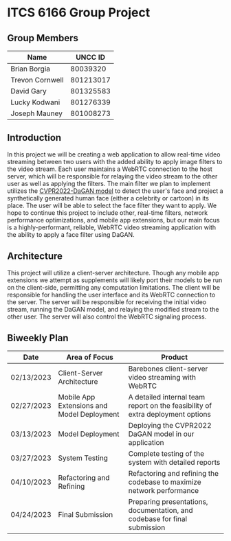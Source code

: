# ITCS 6166 Group Project

## Group Members

| Name | UNCC ID |
| --- | --- |
| Brian Borgia | 80039320 |
| Trevon Cornwell | 801213017 |
| David Gary | 801325583 |
| Lucky Kodwani | 801276339 |
| Joseph Mauney | 801008273 |

## Introduction

In this project we will be creating a web application to allow real-time video streaming between two users with the added ability to apply image filters to the video stream. Each user maintains a WebRTC connection to the host server, which will be responsible for relaying the video stream to the other user as well as applying the filters. The main filter we plan to implement utilizes the [CVPR2022-DaGAN model](https://github.com/harlanhong/CVPR2022-DaGAN) to detect the user's face and project a synthetically generated human face (either a celebrity or cartoon) in its place. The user will be able to select the face filter they want to apply. We hope to continue this project to include other, real-time filters, network performance optimizations, and mobile app extensions, but our main focus is a highly-performant, reliable, WebRTC video streaming application with the ability to apply a face filter using DaGAN.

## Architecture

This project will utilize a client-server architecture. Though any mobile app extensions we attempt as supplements will likely port their models to be run on the client-side, permitting any computation limitations. The client will be responsible for handling the user interface and its WebRTC connection to the server. The server will be responsible for receiving the initial video stream, running the DaGAN model, and relaying the modified stream to the other user. The server will also control the WebRTC signaling process.

## Biweekly Plan

| Date | Area of Focus | Product |
| --- | --- | --- |
| 02/13/2023 | Client-Server Architecture | Barebones client-server video streaming with WebRTC |
| 02/27/2023 | Mobile App Extensions and Model Deployment | A detailed internal team report on the feasibility of extra deployment options |
| 03/13/2023 | Model Deployment | Deploying the CVPR2022 DaGAN model in our application  |
| 03/27/2023 | System Testing | Complete testing of the system with detailed reports |
| 04/10/2023 | Refactoring and Refining | Refactoring and refining the codebase to maximize network performance |
| 04/24/2023 | Final Submission | Preparing presentations, documentation, and codebase for final submission |
